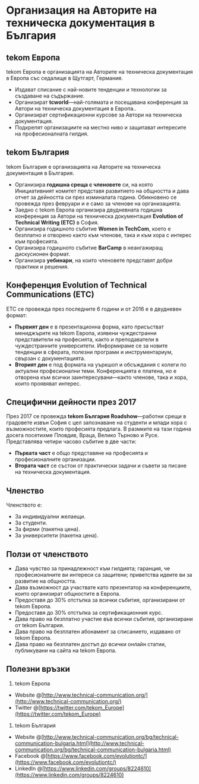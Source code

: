 # Организация на Авторите на техническа документация в България

## tekom Европа

tekom Европа е организацията на Авторите на техническа документация в Европа със седалище в Щутгарт, Германия.

* Издават списание с най-новите тенденции и технологии за създаване на съдържание.
* Организират **tcworld**&mdash;най-голямата и посещавана конференция за Автори на техническа документация в Европа..
* Организират сертификационни курсове за Автори на техническа документация.
* Подкрепят организациите на местно ниво и защитават интересите на професионалната гилдия.

## tekom България

tekom България е организацията на Авторите на техническа документация в България.

* Организира **годишна среща с членовете** си, на която Инициативният комитет представя развитието на общността и дава отчет за дейността си през изминалата година. Обикновено се провежда през февруари и е само за членове на организацията.
* Заедно с tekom Европа организира двудневната годишна конференция за Автори на техническа документация **Evolution of Technical Writing (ETC)** в София.
* Организира годишното събитие **Women in TechCom**, което е безплатно и отворено както към членове, така и към хора с интерес към професията.
* Организира годишното събитие **BarCamp** в неангажиращ дискусионен формат.
*	Организира **уебинари**, на които членовете представят добри практики и решения.

## Конференция Evolution of Technical Communications (ETC)

ETC се провежда през последните 6 години и от 2016 е в двудневен формат:
* **Първият ден** е в презентационна форма, като присъстват мениджърите на tekom Европа, изявени чуждестранни представители на професията, както и преподаватели в чуждестранните университети. Информираме се за новите тенденции в сферата, полезни програми и инструментариум, свързан с документацията.
* **Вторият ден** е под формата на уъркшоп и обсъждания с колеги по актуални професионални теми. Конференцията е платена, но е отворена към всички заинтересувани&mdash;както членове, така и хора, които проявяват интерес.

## Специфични дейности през 2017

През 2017 се провежда **tekom България Roadshow**&mdash;работни срещи в градовете извън София с цел запознаване на студенти и млади хора с възможностите, които професията предлага. В размките на тази година досега посетихме Пловдив, Враца, Велико Търново и Русе. Представлява четири часово събитие в две части:
* **Първата част** е общо представяне на професията и професионалните организации.
* **Втората част** се състои от практически задачи и съвети за писане на техническа документация.  

## Членство

Членството е:   
* За индивидуални желаещи.
* За студенти.
* За фирми (пакетна цена).
* За университети (пакетна цена).

## Ползи от членството

* Дава чувство за принадлежност към гилдията; гаранция, че професионалните ви интереси са защитени; приветства идеите ви за развитие на общността.  
* Дава възможност да участвате като презентатор на конференциите, които организират общностите в Европа.  
* Предоставя до 30% отстъпка за всички събития, организирани от tekom Европа.
* Предоставя до 30% отстъпка за сертификационния курс.
* Дава право на безплатно участие във всички събития, организирани от tekom България.
* Дава право на безплатен абонамент за списанието, издавано от tekom Европа.
* Дава право на безплатен достъп до всички онлайн статии, публикувани на сайта на tekom Европа.

## Полезни връзки

1. tekom Европа   
  * Website @[http://www.technical-communication.org/](http://www.technical-communication.org/)        
  * Twitter @[https://twitter.com/tekom_Europe](https://twitter.com/tekom_Europe)    

1. tekom България
  * Website @[http://www.technical-communication.org/bg/technical-communication-bulgaria.html](http://www.technical-communication.org/bg/technical-communication-bulgaria.html)  
  * Facebook @[https://www.facebook.com/evolutiontc/](https://www.facebook.com/evolutiontc/)  
  * LinkedIn @[https://www.linkedin.com/groups/8224610](https://www.linkedin.com/groups/8224610)     
